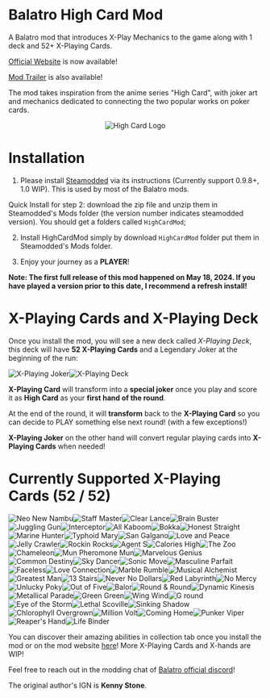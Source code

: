 # Balatro High Card Mod
A Balatro mod that introduces X-Play Mechanics to the game along with 1 deck and 52+ X-Playing Cards. 

[Official Website](https://www.balatrohighcardmod.com/) is now available! 

[Mod Trailer](https://www.youtube.com/watch?v=ae5O06sSRlY) is also available!

The mod takes inspiration from the anime series "High Card", with joker art and mechanics dedicated to connecting the two popular works on poker cards. 

<div align="center">
  <img src="https://static.wikia.nocookie.net/highcard/images/3/39/Site-community-image/revision/latest?cb=20220903022211" alt="High Card Logo" title="High Card"/>
</div>

# Installation

1. Please install [Steamodded](https://github.com/Steamopollys/Steamodded) via its instructions (Currently support 0.9.8+, 1.0 WIP). This is used by most of the Balatro mods.
   
Quick Install for step 2: download the zip file and unzip them in Steamodded's Mods folder (the version number indicates steamodded version). You should get a folders called `HighCardMod`;

2. Install HighCardMod simply by download `HighCardMod` folder put them in Steamodded's Mods folder.

3. Enjoy your journey as a **PLAYER**!

**Note: The first full release of this mod happened on May 18, 2024. If you have played a version prior to this date, I recommend a refresh install!** 

# X-Playing Cards and X-Playing Deck

Once you install the mod, you will see a new deck called *X-Playing Deck*, this deck will have **52 X-Playing Cards** and a Legendary Joker at the beginning of the run:

![X-Playing Joker](./assets/2x/j_hcm_xplay.png)![X-Playing Deck](./assets/2x/b_xplaying.png)

**X-Playing Card** will transform into a **special joker** once you play and score it as **High Card** as your **first hand of the round**.

At the end of the round, it will **transform** back to the **X-Playing Card** so you can decide to PLAY something else next round! (with a few exceptions!)

**X-Playing Joker** on the other hand will convert regular playing cards into **X-Playing Cards** when needed!

# Currently Supported X-Playing Cards (52 / 52)

![Neo New Nambu](./assets/2x/j_hcm_neo_new_nambu.png)![Staff Master](./assets/2x/j_hcm_staff_master.png)![Clear Lance](./assets/2x/j_hcm_clear_lance.png)![Brain Buster](./assets/2x/j_hcm_brain_buster.png)![Juggling Gun](./assets/2x/j_hcm_juggling_gun.png)![Interceptor](./assets/2x/j_hcm_interceptor.png)![All Kaboom](./assets/2x/j_hcm_all_kaboom.png)![Bokka](./assets/2x/j_hcm_bokka.png)![Honest Straight](./assets/2x/j_hcm_honest_straight.png)![Marine Hunter](./assets/2x/j_hcm_marine_hunter.png)![Typhoid Mary](./assets/2x/j_hcm_typhoid_mary.png)![San Galgano](./assets/2x/j_hcm_san_galgano.png)![Love and Peace](./assets/2x/j_hcm_love_and_peace.png)![Jelly Crawler](./assets/2x/j_hcm_jelly_crawler.png)![Rockin Rocks](./assets/2x/j_hcm_rockin_rocks.png)![Agent S](./assets/2x/j_hcm_agent_s.png)![Calories High](./assets/2x/j_hcm_calories_high.png)![The Zoo](./assets/2x/j_hcm_the_zoo.png)![Chameleon](./assets/2x/j_hcm_chameleon.png)![Mun Pheromone Mun](./assets/2x/j_hcm_mun_pheromone_mun.png)![Marvelous Genius](./assets/2x/j_hcm_marvelous_genius.png)![Common Destiny](./assets/2x/j_hcm_common_destiny.png)![Sky Dancer](./assets/2x/j_hcm_sky_dancer.png)![Sonic Move](./assets/2x/j_hcm_sonic_move.png)![Masculine Parfait](./assets/2x/j_hcm_masculine_parfait.png)![Faceless](./assets/2x/j_hcm_faceless.png)![Love Connection](./assets/2x/j_hcm_love_connection.png)![Marble Rumble](./assets/2x/j_hcm_marble_rumble.png)![Musical Alchemist](./assets/2x/j_hcm_musical_alchemist.png)![Greatest Man](./assets/2x/j_hcm_greatest_man.png)![13 Stairs](./assets/2x/j_hcm_13_stairs.png)![Never No Dollars](./assets/2x/j_hcm_never_no_dollars.png)![Red Labyrinth](./assets/2x/j_hcm_red_labyrinth.png)![No Mercy](./assets/2x/j_hcm_no_mercy.png)![Unlucky Poky](./assets/2x/j_hcm_unlucky_poky.png)![Out of Five](./assets/2x/j_hcm_out_of_five.png)![Balor](./assets/2x/j_hcm_balor.png)![Round & Round](./assets/2x/j_hcm_round_and_round.png)![Dynamic Kinesis](./assets/2x/j_hcm_dynamic_kinesis.png)![Metallical Parade](./assets/2x/j_hcm_metallical_parade.png)![Green Green](./assets/2x/j_hcm_green_green.png)![Wing Wind](./assets/2x/j_hcm_wing_wind.png)![G round](./assets/2x/j_hcm_g_round.png)![Eye of the Storm](./assets/2x/j_hcm_eye_of_the_storm.png)![Lethal Scoville](./assets/2x/j_hcm_lethal_scoville.png)![Sinking Shadow](./assets/2x/j_hcm_sinking_shadow.png)![Chlorophyll Overgrown](./assets/2x/j_hcm_chlorophyll_overgrown.png)![Million Volt](./assets/2x/j_hcm_million_volt.png)![Coming Home](./assets/2x/j_hcm_coming_home.png)![Punker Viper](./assets/2x/j_hcm_punker_viper.png)![Reaper's Hand](./assets/2x/j_hcm_reapers_hand.png)![Life Binder](./assets/2x/j_hcm_life_binder.png)

You can discover their amazing abilities in collection tab once you install the mod or on the mod website [here](https://www.balatrohighcardmod.com/)! More X-Playing Cards and X-hands are WIP! 

Feel free to reach out in the modding chat of [Balatro official discord](https://discord.com/invite/balatro)! 

The original author's IGN is **Kenny Stone**.
